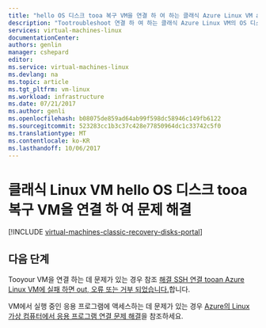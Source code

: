 ```yaml
---
title: "hello OS 디스크 tooa 복구 VM을 연결 하 여 하는 클래식 Azure Linux VM aaaTroubleshoot | Microsoft Docs"
description: "Tootroubleshoot 연결 하 여 하는 클래식 Azure Linux VM의 OS 디스크 tooa 복구 VM hello 방법에 대해 알아봅니다"
services: virtual-machines-linux
documentationCenter: 
authors: genlin
manager: cshepard
editor: 
ms.service: virtual-machines-linux
ms.devlang: na
ms.topic: article
ms.tgt_pltfrm: vm-linux
ms.workload: infrastructure
ms.date: 07/21/2017
ms.author: genli
ms.openlocfilehash: b08075de859ad64ab99f598dc58946c149fb6122
ms.sourcegitcommit: 523283cc1b3c37c428e77850964dc1c33742c5f0
ms.translationtype: MT
ms.contentlocale: ko-KR
ms.lasthandoff: 10/06/2017
---
```

# <a name="troubleshoot-a-linux-classic-vm-by-attaching-hello-os-disk-tooa-recovery-vm"></a>클래식 Linux VM hello OS 디스크 tooa 복구 VM을 연결 하 여 문제 해결

[!INCLUDE [virtual-machines-classic-recovery-disks-portal](../../../../includes/virtual-machines-classic-recovery-disks-portal.md)]

## <a name="next-steps"></a>다음 단계
Tooyour VM을 연결 하는 데 문제가 있는 경우 참조 [해결 SSH 연결 tooan Azure Linux VM에 실패 하면 out, 오류 또는 거부 되었습니다.](../troubleshoot-ssh-connection.md)합니다. 

VM에서 실행 중인 응용 프로그램에 액세스하는 데 문제가 있는 경우 [Azure의 Linux 가상 컴퓨터에서 응용 프로그램 연결 문제 해결](../troubleshoot-app-connection.md)을 참조하세요.
